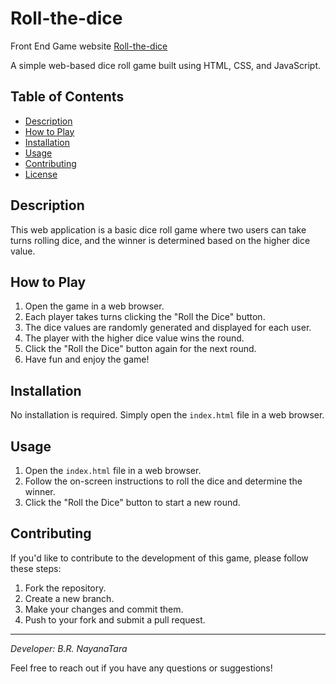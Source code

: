 # Roll-the-dice
Front End Game website
<a href="https://nayanatara07.github.io/Roll-the-dice/" target="blank">Roll-the-dice</a>

A simple web-based dice roll game built using HTML, CSS, and JavaScript.

## Table of Contents

- [Description](#description)
- [How to Play](#how-to-play)
- [Installation](#installation)
- [Usage](#usage)
- [Contributing](#contributing)
- [License](#license)

## Description

This web application is a basic dice roll game where two users can take turns rolling dice, and the winner is determined based on the higher dice value.

## How to Play

1. Open the game in a web browser.
2. Each player takes turns clicking the "Roll the Dice" button.
3. The dice values are randomly generated and displayed for each user.
4. The player with the higher dice value wins the round.
5. Click the "Roll the Dice" button again for the next round.
6. Have fun and enjoy the game!

## Installation

No installation is required. Simply open the `index.html` file in a web browser.

## Usage

1. Open the `index.html` file in a web browser.
2. Follow the on-screen instructions to roll the dice and determine the winner.
3. Click the "Roll the Dice" button to start a new round.

## Contributing

If you'd like to contribute to the development of this game, please follow these steps:

1. Fork the repository.
2. Create a new branch.
3. Make your changes and commit them.
4. Push to your fork and submit a pull request.


---

*Developer: B.R. NayanaTara*

Feel free to reach out if you have any questions or suggestions!